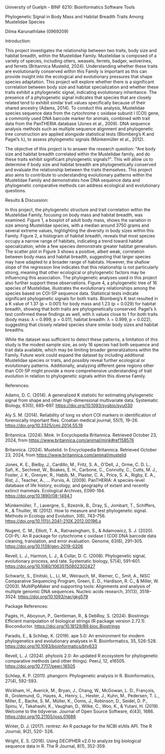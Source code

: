 University of Guelph - BINF 6210: Bioinformatics Software Tools

Phylogenetic Signal in Body Mass and Habitat Breadth Traits Among Mustelidae Species

Dilma Karunathilake (0969209)



Introduction: 

This project investigates the relationship between two traits, body size and habitat breadth, within the Mustelidae Family. Mustelidae is composed of a variety of species, including otters, weasels, ferrets, badger, wolverines, and ferrets (Britannica Mustelid, 2024). Understanding whether these traits are evolutionarily conserved within this Family is important as this can provide insight into the ecological and evolutionary pressures that shape species adaptation. This project will explore whether there is a significant correlation between body size and habitat specialization and whether these traits exhibit a phylogenetic signal, indicating evolutionary inheritance. The presence of a phylogenetic signal indicates that species that are closely related tend to exhibit similar trait values specifically because of their shared ancestry (Adams, 2014). To conduct this analysis, Mustelidae species sequence data from the cytochrome c oxidase subunit I (COI) gene, a commonly used DNA barcode marker for animals, combined with trait data from the PanTHERIA database (Jones et al., 2009). DNA sequence analysis methods such as multiple sequence alignment and phylogenetic tree construction are applied alongside statistical tests (Blomberg’s K and Pagel’s λ), to assess phylogenetic signals (Münkemüller et al., 2012).

The objective of this project is to answer the research question: "Are body size and habitat breadth correlated within the Mustelidae family, and do these traits exhibit significant phylogenetic signals?". This will allow us to determine if body size and habitat breadth are phylogenetically conserved and evaluate the relationship between the traits themselves. This project also aims to contribute to understanding evolutionary patterns within the Mustelidae Family and demonstrates how DNA sequence data and phylogenetic comparative methods can address ecological and evolutionary questions.



Results & Discussion: 

In this project, the phylogenetic structure and trait correlation within the Mustelidae Family, focusing on body mass and habitat breadth, was examined. Figure 1, a boxplot of adult body mass, shows the variation in size among Mustelidae species, with a median around 3750 grams and several extreme values, highlighting the diversity in body sizes within this Family. Figure 2, a histogram of habitat breadth, reveals that most species occupy a narrow range of habitats, indicating a trend toward habitat specialization, while a few species demonstrate greater habitat generalism. The scatter plot in Figure 3 shows a positive, albeit weak, correlation between body mass and habitat breadth, suggesting that larger species may have adapted to a broader range of habitats. However, the shallow slope of the regression line indicates that this relationship is not particularly strong, meaning that other ecological or phylogenetic factors may be influencing this association. The phylogenetic analyses used in this project also further support these observations. Figure 4, a phylogenetic tree of 16 species of Mustelidae, illustrates the evolutionary relationships among the species based on COI-5P sequence data. Statistical tests indicate significant phylogenetic signals for both traits. Blomberg’s K test resulted in a K value of 1.37 (p = 0.001) for body mass and 1.23 (p = 0.029) for habitat breadth, showing that both traits are phylogenetically conserved. Pagel’s λ test confirmed these findings as well, with λ values close to 1 for both traits (body mass: λ = 0.999, p = 0.011, habitat breadth: λ = 0.999, p = 0.022), suggesting that closely related species share similar body sizes and habitat breadths. 

While the dataset was sufficient to detect these patterns, a limitation of this study is the modest sample size, as only 16 species had both sequence and trait data available, which may be limiting broader generalizations within the Family. Future work could expand the dataset by including additional Mustelidae species or traits, and possibly reveal further ecological or evolutionary patterns. Additionally, analyzing different gene regions other than COI-5P might provide a more comprehensive understanding of trait evolution in relation to phylogenetic signals within this diverse Family.



References: 

Adams, D. C. (2014). A generalized K statistic for estimating phylogenetic signal from shape and 
other high-dimensional multivariate data. Systematic Biology, 63(5), 685–697. https://doi.org/10.1093/sysbio/syu030

Aly S. M. (2014). Reliability of long vs short COI markers in identification of forensically 
important flies. Croatian medical journal, 55(1), 19–26. https://doi.org/10.3325/cmj.2014.55.19

Britannica. (2024). Mink. In Encyclopedia Britannica. Retrieved October 23, 2024, from 
https://www.britannica.com/animal/mink#ref158576

Britannica. (2024). Mustelid. In Encyclopedia Britannica. Retrieved October 23, 2024, from 
https://www.britannica.com/animal/mustelid

Jones, K. E., Bielby, J., Cardillo, M., Fritz, S. A., O'Dell, J., Orme, C. D. L., Safi, K., Sechrest, 
W., Boakes, E. H., Carbone, C., Connolly, C., Cutts, M. J., Foster, J. K., Grenyer, R., Habib, M., Plaster, C. A., Price, S. A., Rigby, E. A., Rist, J., Teacher, A., ... Purvis, A. (2009). PanTHERIA: A species-level database of life history, ecology, and geography of extant and recently extinct mammals. Ecological Archives, E090-184. https://doi.org/10.1890/08-1494.1

Münkemüller, T., Lavergne, S., Bzeznik, B., Dray, S., Jombart, T., Schiffers, K., & Thuiller, W. 
(2012). How to measure and test phylogenetic signal. Methods in Ecology and Evolution, 3(6), 743–756. https://doi.org/10.1111/j.2041-210X.2012.00196.x

Nugent, C. M., Elliott, T. A., Ratnasingham, S., & Adamowicz, S. J. (2020). COI-PL: An R 
package for cytochrome c oxidase I (COI) DNA barcode data cleaning, translation, and error evaluation. Genome, 63(6), 291–305. https://doi.org/10.1139/gen-2019-0206

Revell, L. J., Harmon, L. J., & Collar, D. C. (2008). Phylogenetic signal, evolutionary process, 
and rate. Systematic biology, 57(4), 591–601. https://doi.org/10.1080/10635150802302427

Schwartz, S., Elnitski, L., Li, M., Weirauch, M., Riemer, C., Smit, A., NISC Comparative 
Sequencing Program, Green, E. D., Hardison, R. C., & Miller, W. (2003). MultiPipMaker and supporting tools: Alignments and analysis of multiple genomic DNA sequences. Nucleic acids research, 31(13), 3518–3524. https://doi.org/10.1093/nar/gkg579

Package References:

Pagès, H., Aboyoun, P., Gentleman, R., & DebRoy, S. (2024). Biostrings: Efficient manipulation 
of biological strings (R package version 2.72.1). Bioconductor. https://doi.org/10.18129/B9.bioc.Biostrings

Paradis, E., & Schliep, K. (2019). ape 5.0: An environment for modern phylogenetics and 
evolutionary analyses in R. Bioinformatics, 35, 526-528. https://doi.org/10.1093/bioinformatics/bty633

Revell, L. J. (2024). phytools 2.0: An updated R ecosystem for phylogenetic comparative 
methods (and other things). PeerJ, 12, e16505. https://doi.org/10.7717/peerj.16505

Schliep, K. P. (2011). phangorn: Phylogenetic analysis in R. Bioinformatics, 27(4), 592-593.

Wickham, H., Averick, M., Bryan, J., Chang, W., McGowan, L. D., François, R., Grolemund, G., 
Hayes, A., Henry, L., Hester, J., Kuhn, M., Pedersen, T. L., Miller, E., Bache, S. M., Müller, K., Ooms, J., Robinson, D., Seidel, D. P., Spinu, V., Takahashi, K., Vaughan, D., Wilke, C., Woo, K., & Yutani, H. (2019). Welcome to the tidyverse. Journal of Open Source Software, 4(43), 1686. https://doi.org/10.21105/joss.01686

Winter, D. J. (2017). rentrez: An R package for the NCBI eUtils API. The R Journal, 9(2), 520-
526.

Wright, E. S. (2016). Using DECIPHER v2.0 to analyze big biological sequence data in R. The R 
Journal, 8(1), 352-359.
